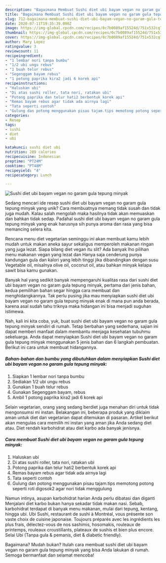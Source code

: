 ```yaml
---
description: "Bagaimana Membuat Sushi diet ubi bayam vegan no garam gula tepung minyak yang Bikin Ngiler"
title: "Bagaimana Membuat Sushi diet ubi bayam vegan no garam gula tepung minyak yang Bikin Ngiler"
slug: 712-bagaimana-membuat-sushi-diet-ubi-bayam-vegan-no-garam-gula-tepung-minyak-yang-bikin-ngiler
date: 2020-07-11T19:35:39.090Z
image: https://img-global.cpcdn.com/recipes/0c7b0089af15524d/751x532cq70/sushi-diet-ubi-bayam-vegan-no-garam-gula-tepung-minyak-foto-resep-utama.jpg
thumbnail: https://img-global.cpcdn.com/recipes/0c7b0089af15524d/751x532cq70/sushi-diet-ubi-bayam-vegan-no-garam-gula-tepung-minyak-foto-resep-utama.jpg
cover: https://img-global.cpcdn.com/recipes/0c7b0089af15524d/751x532cq70/sushi-diet-ubi-bayam-vegan-no-garam-gula-tepung-minyak-foto-resep-utama.jpg
author: Mary Lopez
ratingvalue: 3
reviewcount: 11
recipeingredient:
- "1 lembar nori tanpa bumbu"
- "1/2 ubi ungu rebus"
- "1 buah telur rebus"
- "Segenggam bayam rebus"
- "1 potong paprika kira2 jadi 6 korek api"
recipeinstructions:
- "Haluskan ubi"
- "Di atas sushi roller, tata nori, ratakan ubi"
- "Potong paprika dan telur hati2 berbentuk korek api"
- "Remas bayam rebus agar tidak ada airnya lagi"
- "Tata seperti contoh"
- "Gulung dan potong menggunakan pisau tajam.tips memotong potong seperti roti digosok2 agar nori tidak menggulung"
categories:
- Resep
tags:
- sushi
- diet
- ubi

katakunci: sushi diet ubi 
nutrition: 289 calories
recipecuisine: Indonesian
preptime: "PT24M"
cooktime: "PT48M"
recipeyield: "4"
recipecategory: Lunch

---
```



![Sushi diet ubi bayam vegan no garam gula tepung minyak](https://img-global.cpcdn.com/recipes/0c7b0089af15524d/751x532cq70/sushi-diet-ubi-bayam-vegan-no-garam-gula-tepung-minyak-foto-resep-utama.jpg)

Sedang mencari ide resep sushi diet ubi bayam vegan no garam gula tepung minyak yang unik? Cara membuatnya memang tidak susah dan tidak juga mudah. Kalau salah mengolah maka hasilnya tidak akan memuaskan dan bahkan tidak sedap. Padahal sushi diet ubi bayam vegan no garam gula tepung minyak yang enak harusnya sih punya aroma dan rasa yang bisa memancing selera kita.

Rencana menu diet vegetarian seminggu ini akan membuat kamu lebih mudah untuk makan aneka sayur sekaligus memperoleh makanan ringan yang juga lezat. Siapa bilang diet vegan itu slit? Ada banyak lho pilihan menu makanan vegan yang lezat dan Hanya saja cenderung punya kandungan gula dan kalori yang lebih tinggi jika dibandingkan dengan susu Vegetable oil, misalnya olive oil, coconut oil, atau bahkan minyak kelapa sawit bisa kamu gunakan.

Banyak hal yang sedikit banyak mempengaruhi kualitas rasa dari sushi diet ubi bayam vegan no garam gula tepung minyak, pertama dari jenis bahan, kedua pemilihan bahan segar hingga cara membuat dan menghidangkannya. Tak perlu pusing jika mau menyiapkan sushi diet ubi bayam vegan no garam gula tepung minyak enak di mana pun anda berada, karena asal sudah tahu triknya maka hidangan ini bisa menjadi suguhan istimewa.


Nah, kali ini kita coba, yuk, buat sushi diet ubi bayam vegan no garam gula tepung minyak sendiri di rumah. Tetap berbahan yang sederhana, sajian ini dapat memberi manfaat dalam membantu menjaga kesehatan tubuhmu sekeluarga. Anda dapat menyiapkan Sushi diet ubi bayam vegan no garam gula tepung minyak menggunakan 5 jenis bahan dan 6 langkah pembuatan. Berikut ini cara untuk membuat hidangannya.

<!--inarticleads1-->

##### Bahan-bahan dan bumbu yang dibutuhkan dalam menyiapkan Sushi diet ubi bayam vegan no garam gula tepung minyak:

1. Siapkan 1 lembar nori tanpa bumbu
1. Sediakan 1/2 ubi ungu rebus
1. Gunakan 1 buah telur rebus
1. Gunakan Segenggam bayam, rebus
1. Ambil 1 potong paprika kira2 jadi 6 korek api


Selain vegetarian, orang yang sedang berdiet juga menahan diri untuk tidak mengonsumsi mi instan. Belakangan ini, beberapa produk yang diklaim aman untuk diet dan vegetarian dapat ditemukan di pasaran. Artikel berikut akan mengulas cara memilih mi instan yang aman jika Anda sedang diet atau. Diet rendah karbohidrat atau diet karbo ada banyak jenisnya. 

<!--inarticleads2-->

##### Cara membuat Sushi diet ubi bayam vegan no garam gula tepung minyak:

1. Haluskan ubi
1. Di atas sushi roller, tata nori, ratakan ubi
1. Potong paprika dan telur hati2 berbentuk korek api
1. Remas bayam rebus agar tidak ada airnya lagi
1. Tata seperti contoh
1. Gulung dan potong menggunakan pisau tajam.tips memotong potong seperti roti digosok2 agar nori tidak menggulung


Namun intinya, asupan karbohidrat harian Anda perlu dibatasi dan diganti Menjalani diet karbo bukan hanya sekadar tidak makan nasi. Sebab, karbohidrat terdapat di banyak menu makanan, mulai dari tepung, kentang, hingga ubi. Ubi Sushi, restaurant de sushi à Montréal, vous présente son vaste choix de cuisine japonaise. Toujours préparés avec les ingrédients les plus frais, délectez-vous de nos sashimis, hosomakis, rouleaux de printemps, rouleaux croustillants, plateaux de sushis et bien plus encore. Selai Ubi (Tanpa gula &amp; pemanis, diet &amp; diabetic friendly). 

Bagaimana? Mudah bukan? Itulah cara membuat sushi diet ubi bayam vegan no garam gula tepung minyak yang bisa Anda lakukan di rumah. Semoga bermanfaat dan selamat mencoba!
